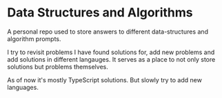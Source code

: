 # Data Structures and Algorithms

A personal repo used to store answers to different data-structures and algorithm prompts.

I try to revisit problems I have found solutions for, add new problems and add solutions in different langauges. It serves as a place to not only store solutions but problems themselves.

As of now it's mostly TypeScript solutions. But slowly try to add new languages.


